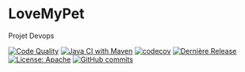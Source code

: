 # LoveMyPet
Projet Devops


[![Code Quality](https://img.shields.io/badge/Code%20Quality-A-brightgreen)](https://app.codacy.com/gh/malek62-info/LoveMyPet/dashboard)
[![Java CI with Maven](https://github.com/malek62-info/LoveMyPet/actions/workflows/maven.yml/badge.svg)](https://github.com/malek62-info/LoveMyPet/actions/workflows/maven.yml)
[![codecov](https://codecov.io/gh/malek62-info/LoveMyPet/graph/badge.svg?token=ZBR07LXSRZ)](https://codecov.io/gh/malek62-info/LoveMyPet)
[![Dernière Release](https://img.shields.io/github/v/release/malek62-info/LoveMyPet?style=flat-square)](https://github.com/malek62-info/LoveMyPet/releases/latest)
[![License: Apache](https://img.shields.io/badge/License-MIT-yellow.svg)](https://github.com/malek62-info/LoveMyPet/blob/main/LICENSE)
[![GitHub commits](https://img.shields.io/github/last-commit/malek62-info/LoveMyPet/main)](https://github.com/malek62-info/LoveMyPet/commits/main)

